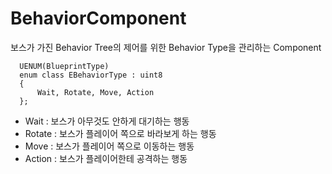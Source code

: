 # BehaviorComponent
보스가 가진 Behavior Tree의 제어를 위한 Behavior Type을 관리하는 Component
```
  UENUM(BlueprintType)
  enum class EBehaviorType : uint8
  {
	  Wait, Rotate, Move, Action
  };
```
* Wait : 보스가 아무것도 안하게 대기하는 행동
* Rotate : 보스가 플레이어 쪽으로 바라보게 하는 행동
* Move : 보스가 플레이어 쪽으로 이동하는 행동
* Action : 보스가 플레이어한테 공격하는 행동
